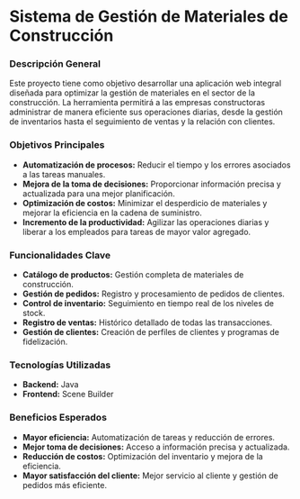 # Sistema de Gestión de Materiales de Construcción

### Descripción General

Este proyecto tiene como objetivo desarrollar una aplicación web integral diseñada para optimizar la gestión de materiales en el sector de la construcción. La herramienta permitirá a las empresas constructoras administrar de manera eficiente sus operaciones diarias, desde la gestión de inventarios hasta el seguimiento de ventas y la relación con clientes.

### Objetivos Principales

* **Automatización de procesos:** Reducir el tiempo y los errores asociados a las tareas manuales.
* **Mejora de la toma de decisiones:** Proporcionar información precisa y actualizada para una mejor planificación.
* **Optimización de costos:** Minimizar el desperdicio de materiales y mejorar la eficiencia en la cadena de suministro.
* **Incremento de la productividad:** Agilizar las operaciones diarias y liberar a los empleados para tareas de mayor valor agregado.

### Funcionalidades Clave
* **Catálogo de productos:** Gestión completa de materiales de construcción.
* **Gestión de pedidos:** Registro y procesamiento de pedidos de clientes.
* **Control de inventario:** Seguimiento en tiempo real de los niveles de stock.
* **Registro de ventas:** Histórico detallado de todas las transacciones.
* **Gestión de clientes:** Creación de perfiles de clientes y programas de fidelización.

### Tecnologías Utilizadas
* **Backend:** Java
* **Frontend:** Scene Builder

### Beneficios Esperados
* **Mayor eficiencia:** Automatización de tareas y reducción de errores.
* **Mejor toma de decisiones:** Acceso a información precisa y actualizada.
* **Reducción de costos:** Optimización del inventario y mejora de la eficiencia.
* **Mayor satisfacción del cliente:** Mejor servicio al cliente y gestión de pedidos más eficiente.
